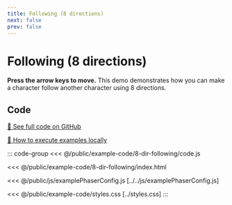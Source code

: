 ```yaml
---
title: Following (8 directions)
next: false
prev: false
---
```


<script setup>
import ExampleFrame from '../../components/ExampleFrame.vue';
</script>

# Following (8 directions)

**Press the arrow keys to move.** This demo demonstrates how you can make a character follow another character using 8 directions.

<ExampleFrame :src="'../../example-code/8-dir-following/index.html'" />

## Code

[:link: See full code on GitHub](https://github.com/Annoraaq/grid-engine/tree/master/docs/public/example-code/8-dir-following)

[:open_book: How to execute examples locally](../../p/execute-examples-locally/index.html)

::: code-group
<<< @/public/example-code/8-dir-following/code.js

<<< @/public/example-code/8-dir-following/index.html

<<< @/public/js/examplePhaserConfig.js [../../js/examplePhaserConfig.js]

<<< @/public/example-code/styles.css [../styles.css]
:::

